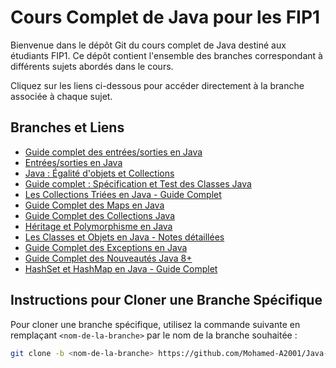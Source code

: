 # Cours Complet de Java pour les FIP1

Bienvenue dans le dépôt Git du cours complet de Java destiné aux étudiants FIP1. Ce dépôt contient l'ensemble des branches correspondant à différents sujets abordés dans le cours.

Cliquez sur les liens ci-dessous pour accéder directement à la branche associée à chaque sujet.

## Branches et Liens

- [Guide complet des entrées/sorties en Java](https://github.com/Mohamed-A2001/Java-Inge/tree/Guide-complet-des-entrées/sorties-en-Java)
- [Entrées/sorties en Java](https://github.com/Mohamed-A2001/Java-Inge/tree/Entrées/Sorties-en-Java)
- [Java : Égalité d'objets et Collections](https://github.com/Mohamed-A2001/Java-Inge/tree/Java---Égalité-d'objets-et-Collections)
- [Guide complet : Spécification et Test des Classes Java](https://github.com/Mohamed-A2001/Java-Inge/tree/Guide-Complet-Spécification-et-Test-des-Classes-Java)
- [Les Collections Triées en Java - Guide Complet](https://github.com/Mohamed-A2001/Java-Inge/tree/Les-Collections-Triées-en-Java---Guide-Complet)
- [Guide Complet des Maps en Java](https://github.com/Mohamed-A2001/Java-Inge/tree/Guide-Complet-des-Maps-en-Java)
- [Guide Complet des Collections Java](https://github.com/Mohamed-A2001/Java-Inge/tree/Guide-Complet-des-Collections-Java)
- [Héritage et Polymorphisme en Java](https://github.com/Mohamed-A2001/Java-Inge/tree/Héritage-et-Polymorphisme-en-Java)
- [Les Classes et Objets en Java - Notes détaillées](https://github.com/Mohamed-A2001/Java-Inge/tree/Les-Classes-et-Objets-en-Java---Notes-détaillées)
- [Guide Complet des Exceptions en Java](https://github.com/Mohamed-A2001/Java-Inge/tree/Guide-Complet-des-Exceptions-en-Java)
- [Guide Complet des Nouveautés Java 8+](https://github.com/Mohamed-A2001/Java-Inge/tree/Guide-Complet-des-Nouveautés-Java-8+)
- [HashSet et HashMap en Java - Guide Complet](https://github.com/Mohamed-A2001/Java-Inge/tree/HashSet-et-HashMap-en-Java-Guide-Complet)

## Instructions pour Cloner une Branche Spécifique

Pour cloner une branche spécifique, utilisez la commande suivante en remplaçant `<nom-de-la-branche>` par le nom de la branche souhaitée :

```bash
git clone -b <nom-de-la-branche> https://github.com/Mohamed-A2001/Java-Inge.git
